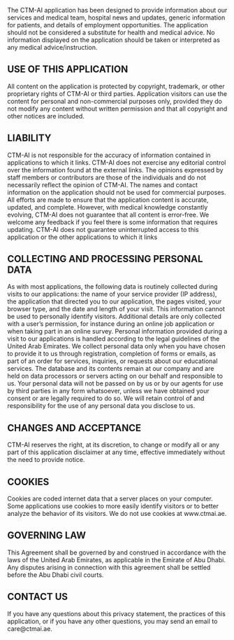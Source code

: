 <html>
<body>
<p>The CTM-AI application has been designed to provide information about our services and medical team, hospital news and updates, generic information for patients, and details of employment opportunities.
The application should not be considered a substitute for health and medical advice. No information displayed on the application should be taken or interpreted as any medical advice/instruction.
</p>
<h2>USE OF THIS APPLICATION</h2>
<p>All content on the application is protected by copyright, trademark, or other proprietary rights of CTM-AI or third parties. Application visitors can use the content for personal and non-commercial purposes only, provided they do not modify any content without written permission and that all copyright and other notices are included.
</p>
<h2>LIABILITY</h2>
<p>CTM-AI is not responsible for the accuracy of information contained in applications to which it links. CTM-AI does not exercise any editorial control over the information found at the external links. The opinions expressed by staff members or contributors are those of the individuals and do not necessarily reflect the opinion of CTM-AI.
The names and contact information on the application should not be used for commercial purposes.
All efforts are made to ensure that the application content is accurate, updated, and complete. However, with medical knowledge constantly evolving, CTM-AI does not guarantee that all content is error-free.
We welcome any feedback if you feel there is some information that requires updating.
CTM-AI does not guarantee uninterrupted access to this application or the other applications to which it links
</p>
<h2>COLLECTING AND PROCESSING PERSONAL DATA</h2>
<p>As with most applications, the following data is routinely collected during visits to our applications: the name of your service provider (IP address), the application that directed you to our application, the pages visited, your browser type, and the date and length of your visit. This information cannot be used to personally identify visitors. Additional details are only collected with a user’s permission, for instance during an online job application or when taking part in an online survey. Personal information provided during a visit to our applications is handled according to the legal guidelines of the United Arab Emirates.
We collect personal data only when you have chosen to provide it to us through registration, completion of forms or emails, as part of an order for services, inquiries, or requests about our educational services.
The database and its contents remain at our company and are held on data processors or servers acting on our behalf and responsible to us. Your personal data will not be passed on by us or by our agents for use by third parties in any form whatsoever, unless we have obtained your consent or are legally required to do so.
We will retain control of and responsibility for the use of any personal data you disclose to us.
</p>
<h2>CHANGES AND ACCEPTANCE</h2>
<p>CTM-AI reserves the right, at its discretion, to change or modify all or any part of this application disclaimer at any time, effective immediately without the need to provide notice.</p>
<h2>COOKIES</h2>
<p>Cookies are coded internet data that a server places on your computer. Some applications use cookies to more easily identify visitors or to better analyze the behavior of its visitors. We do not use cookies at www.ctmai.ae.</p>
<h2>GOVERNING LAW
</h2>
<p>This Agreement shall be governed by and construed in accordance with the laws of the United Arab Emirates, as applicable in the Emirate of Abu Dhabi.
Any disputes arising in connection with this agreement shall be settled before the Abu Dhabi civil courts.
</p>
<h2>CONTACT US</h2>
<p>If you have any questions about this privacy statement, the practices of this application, or if you have any other questions, you may send an email to care@ctmai.ae.</p>
</body>
</html>
